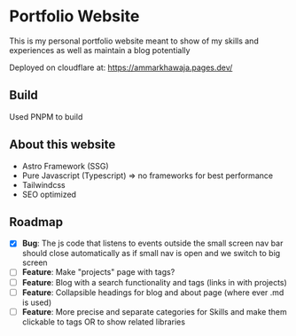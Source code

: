 # Portfolio Website

This is my personal portfolio website meant to show of my skills and experiences as well as maintain a blog potentially

Deployed on cloudflare at: https://ammarkhawaja.pages.dev/

## Build

Used PNPM to build

## About this website

- Astro Framework (SSG)
- Pure Javascript (Typescript) => no frameworks for best performance
- Tailwindcss
- SEO optimized

## Roadmap

- [x] **Bug**: The js code that listens to events outside the small screen nav bar should close automatically as if small nav is open and we switch to big screen
- [ ] **Feature**: Make "projects" page with tags?
- [ ] **Feature**: Blog with a search functionality and tags (links in with projects)
- [ ] **Feature**: Collapsible headings for blog and about page (where ever .md is used)
- [ ] **Feature**: More precise and separate categories for Skills and make them clickable to tags OR to show related libraries
